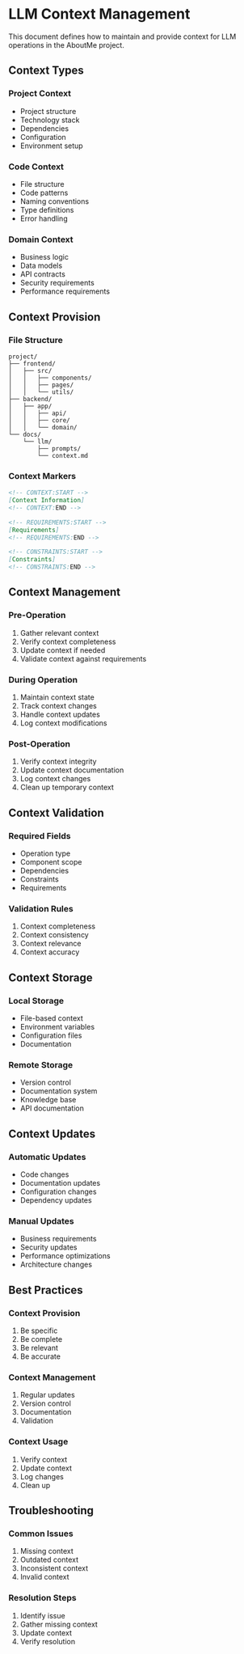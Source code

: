 # LLM Context Management

This document defines how to maintain and provide context for LLM operations in the AboutMe project.

## Context Types

### Project Context
- Project structure
- Technology stack
- Dependencies
- Configuration
- Environment setup

### Code Context
- File structure
- Code patterns
- Naming conventions
- Type definitions
- Error handling

### Domain Context
- Business logic
- Data models
- API contracts
- Security requirements
- Performance requirements

## Context Provision

### File Structure
```
project/
├── frontend/
│   ├── src/
│   │   ├── components/
│   │   ├── pages/
│   │   └── utils/
├── backend/
│   ├── app/
│   │   ├── api/
│   │   ├── core/
│   │   └── domain/
└── docs/
    └── llm/
        ├── prompts/
        └── context.md
```

### Context Markers
```markdown
<!-- CONTEXT:START -->
[Context Information]
<!-- CONTEXT:END -->

<!-- REQUIREMENTS:START -->
[Requirements]
<!-- REQUIREMENTS:END -->

<!-- CONSTRAINTS:START -->
[Constraints]
<!-- CONSTRAINTS:END -->
```

## Context Management

### Pre-Operation
1. Gather relevant context
2. Verify context completeness
3. Update context if needed
4. Validate context against requirements

### During Operation
1. Maintain context state
2. Track context changes
3. Handle context updates
4. Log context modifications

### Post-Operation
1. Verify context integrity
2. Update context documentation
3. Log context changes
4. Clean up temporary context

## Context Validation

### Required Fields
- Operation type
- Component scope
- Dependencies
- Constraints
- Requirements

### Validation Rules
1. Context completeness
2. Context consistency
3. Context relevance
4. Context accuracy

## Context Storage

### Local Storage
- File-based context
- Environment variables
- Configuration files
- Documentation

### Remote Storage
- Version control
- Documentation system
- Knowledge base
- API documentation

## Context Updates

### Automatic Updates
- Code changes
- Documentation updates
- Configuration changes
- Dependency updates

### Manual Updates
- Business requirements
- Security updates
- Performance optimizations
- Architecture changes

## Best Practices

### Context Provision
1. Be specific
2. Be complete
3. Be relevant
4. Be accurate

### Context Management
1. Regular updates
2. Version control
3. Documentation
4. Validation

### Context Usage
1. Verify context
2. Update context
3. Log changes
4. Clean up

## Troubleshooting

### Common Issues
1. Missing context
2. Outdated context
3. Inconsistent context
4. Invalid context

### Resolution Steps
1. Identify issue
2. Gather missing context
3. Update context
4. Verify resolution 